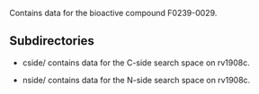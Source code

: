 Contains data for the bioactive compound F0239-0029.

## Subdirectories

- cside/ contains data for the C-side search space on rv1908c.

- nside/ contains data for the N-side search space on rv1908c.

